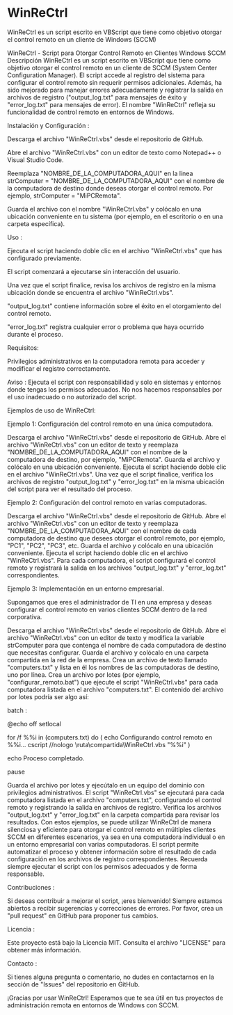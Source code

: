 # WinReCtrl
WinReCtrl es un script escrito en VBScript que tiene como objetivo otorgar el control remoto en un cliente de Windows (SCCM)

WinReCtrl - Script para Otorgar Control Remoto en Clientes Windows SCCM
Descripción
WinReCtrl es un script escrito en VBScript que tiene como objetivo otorgar el control remoto en un cliente de SCCM (System Center Configuration Manager). El script accede al registro del sistema para configurar el control remoto sin requerir permisos adicionales. Además, ha sido mejorado para manejar errores adecuadamente y registrar la salida en archivos de registro ("output_log.txt" para mensajes de éxito y "error_log.txt" para mensajes de error). El nombre "WinReCtrl" refleja su funcionalidad de control remoto en entornos de Windows.


Instalación y Configuración : 

Descarga el archivo "WinReCtrl.vbs" desde el repositorio de GitHub.

Abre el archivo "WinReCtrl.vbs" con un editor de texto como Notepad++ o Visual Studio Code.

Reemplaza "NOMBRE_DE_LA_COMPUTADORA_AQUI" en la línea strComputer = "NOMBRE_DE_LA_COMPUTADORA_AQUI" con el nombre de la computadora de destino donde deseas otorgar el control remoto. Por ejemplo, strComputer = "MiPCRemota".

Guarda el archivo con el nombre "WinReCtrl.vbs" y colócalo en una ubicación conveniente en tu sistema (por ejemplo, en el escritorio o en una carpeta específica).


Uso : 

Ejecuta el script haciendo doble clic en el archivo "WinReCtrl.vbs" que has configurado previamente.

El script comenzará a ejecutarse sin interacción del usuario.

Una vez que el script finalice, revisa los archivos de registro en la misma ubicación donde se encuentra el archivo "WinReCtrl.vbs".

"output_log.txt" contiene información sobre el éxito en el otorgamiento del control remoto.

"error_log.txt" registra cualquier error o problema que haya ocurrido durante el proceso.


Requisitos:

Privilegios administrativos en la computadora remota para acceder y modificar el registro correctamente.

Aviso : 
Ejecuta el script con responsabilidad y solo en sistemas y entornos donde tengas los permisos adecuados. No nos hacemos responsables por el uso inadecuado o no autorizado del script.


Ejemplos de uso de WinReCtrl:

Ejemplo 1: Configuración del control remoto en una única computadora.

Descarga el archivo "WinReCtrl.vbs" desde el repositorio de GitHub.
Abre el archivo "WinReCtrl.vbs" con un editor de texto y reemplaza "NOMBRE_DE_LA_COMPUTADORA_AQUI" con el nombre de la computadora de destino, por ejemplo, "MiPCRemota".
Guarda el archivo y colócalo en una ubicación conveniente.
Ejecuta el script haciendo doble clic en el archivo "WinReCtrl.vbs".
Una vez que el script finalice, verifica los archivos de registro "output_log.txt" y "error_log.txt" en la misma ubicación del script para ver el resultado del proceso.

Ejemplo 2: Configuración del control remoto en varias computadoras.

Descarga el archivo "WinReCtrl.vbs" desde el repositorio de GitHub.
Abre el archivo "WinReCtrl.vbs" con un editor de texto y reemplaza "NOMBRE_DE_LA_COMPUTADORA_AQUI" con el nombre de cada computadora de destino que desees otorgar el control remoto, por ejemplo, "PC1", "PC2", "PC3", etc.
Guarda el archivo y colócalo en una ubicación conveniente.
Ejecuta el script haciendo doble clic en el archivo "WinReCtrl.vbs".
Para cada computadora, el script configurará el control remoto y registrará la salida en los archivos "output_log.txt" y "error_log.txt" correspondientes.

Ejemplo 3: Implementación en un entorno empresarial.

Supongamos que eres el administrador de TI en una empresa y deseas configurar el control remoto en varios clientes SCCM dentro de la red corporativa.

Descarga el archivo "WinReCtrl.vbs" desde el repositorio de GitHub.
Abre el archivo "WinReCtrl.vbs" con un editor de texto y modifica la variable strComputer para que contenga el nombre de cada computadora de destino que necesitas configurar.
Guarda el archivo y colócalo en una carpeta compartida en la red de la empresa.
Crea un archivo de texto llamado "computers.txt" y lista en él los nombres de las computadoras de destino, uno por línea.
Crea un archivo por lotes (por ejemplo, "configurar_remoto.bat") que ejecute el script "WinReCtrl.vbs" para cada computadora listada en el archivo "computers.txt". El contenido del archivo por lotes podría ser algo así:


batch :

@echo off
setlocal

for /f %%i in (computers.txt) do (
    echo Configurando control remoto en %%i...
    cscript //nologo \\ruta\compartida\WinReCtrl.vbs "%%i"
)

echo Proceso completado.

pause


Guarda el archivo por lotes y ejecútalo en un equipo del dominio con privilegios administrativos.
El script "WinReCtrl.vbs" se ejecutará para cada computadora listada en el archivo "computers.txt", configurando el control remoto y registrando la salida en archivos de registro.
Verifica los archivos "output_log.txt" y "error_log.txt" en la carpeta compartida para revisar los resultados.
Con estos ejemplos, se puede utilizar WinReCtrl de manera silenciosa y eficiente para otorgar el control remoto en múltiples clientes SCCM en diferentes escenarios, ya sea en una computadora individual o en un entorno empresarial con varias computadoras. El script permite automatizar el proceso y obtener información sobre el resultado de cada configuración en los archivos de registro correspondientes. Recuerda siempre ejecutar el script con los permisos adecuados y de forma responsable.

Contribuciones : 

Si deseas contribuir a mejorar el script, ¡eres bienvenido! Siempre estamos abiertos a recibir sugerencias y correcciones de errores. Por favor, crea un "pull request" en GitHub para proponer tus cambios.

Licencia : 

Este proyecto está bajo la Licencia MIT. Consulta el archivo "LICENSE" para obtener más información.

Contacto : 

Si tienes alguna pregunta o comentario, no dudes en contactarnos en la sección de "Issues" del repositorio en GitHub.


¡Gracias por usar WinReCtrl! Esperamos que te sea útil en tus proyectos de administración remota en entornos de Windows con SCCM.
